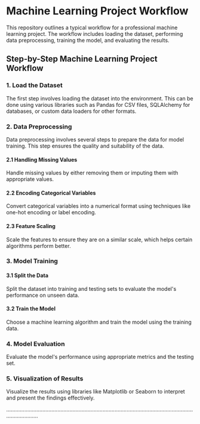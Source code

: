 # Machine Learning Project Workflow

This repository outlines a typical workflow for a professional machine learning project. The workflow includes loading the dataset, performing data preprocessing, training the model, and evaluating the results.

## Step-by-Step Machine Learning Project Workflow

### 1. Load the Dataset

The first step involves loading the dataset into the environment. This can be done using various libraries such as Pandas for CSV files, SQLAlchemy for databases, or custom data loaders for other formats.

### 2. Data Preprocessing

Data preprocessing involves several steps to prepare the data for model training. This step ensures the quality and suitability of the data.

#### 2.1 Handling Missing Values

Handle missing values by either removing them or imputing them with appropriate values.

#### 2.2 Encoding Categorical Variables

Convert categorical variables into a numerical format using techniques like one-hot encoding or label encoding.

#### 2.3 Feature Scaling

Scale the features to ensure they are on a similar scale, which helps certain algorithms perform better.

### 3. Model Training

#### 3.1 Split the Data

Split the dataset into training and testing sets to evaluate the model's performance on unseen data.

#### 3.2 Train the Model

Choose a machine learning algorithm and train the model using the training data.

### 4. Model Evaluation

Evaluate the model's performance using appropriate metrics and the testing set.

### 5. Visualization of Results



Visualize the results using libraries like Matplotlib or Seaborn to interpret and present the findings effectively.

.................................................................................................................................................

